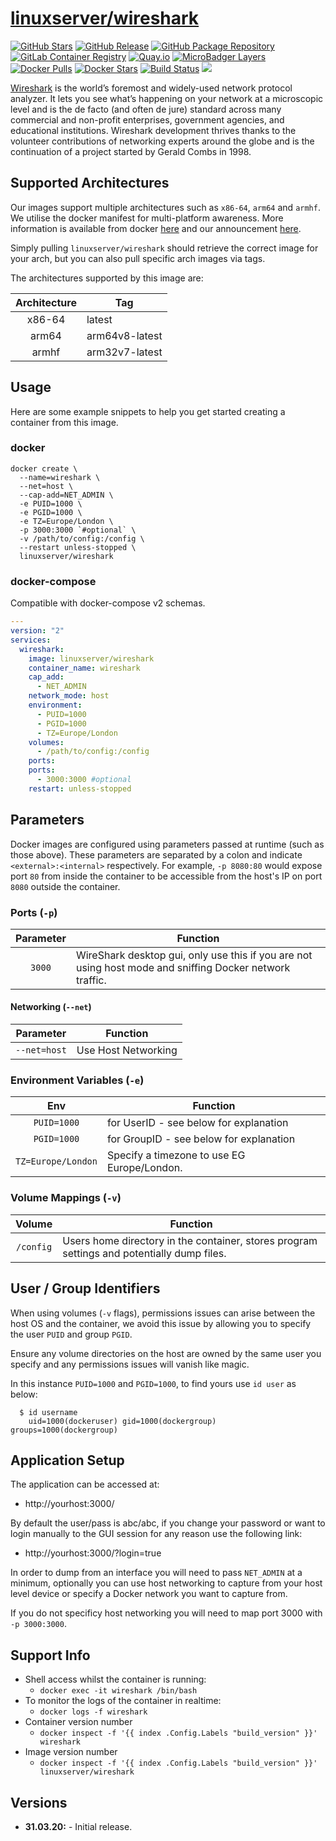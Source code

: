 # [linuxserver/wireshark](https://github.com/linuxserver/docker-wireshark)

[![GitHub Stars](https://img.shields.io/github/stars/linuxserver/docker-wireshark.svg?style=flat-square&color=E68523&logo=github&logoColor=FFFFFF)](https://github.com/linuxserver/docker-wireshark)
[![GitHub Release](https://img.shields.io/github/release/linuxserver/docker-wireshark.svg?style=flat-square&color=E68523&logo=github&logoColor=FFFFFF)](https://github.com/linuxserver/docker-wireshark/releases)
[![GitHub Package Repository](https://img.shields.io/static/v1.svg?style=flat-square&color=E68523&label=linuxserver.io&message=GitHub%20Package&logo=github&logoColor=FFFFFF)](https://github.com/linuxserver/docker-wireshark/packages)
[![GitLab Container Registry](https://img.shields.io/static/v1.svg?style=flat-square&color=E68523&label=linuxserver.io&message=GitLab%20Registry&logo=gitlab&logoColor=FFFFFF)](https://gitlab.com/Linuxserver.io/docker-wireshark/container_registry)
[![Quay.io](https://img.shields.io/static/v1.svg?style=flat-square&color=E68523&label=linuxserver.io&message=Quay.io)](https://quay.io/repository/linuxserver.io/wireshark)
[![MicroBadger Layers](https://img.shields.io/microbadger/layers/linuxserver/wireshark.svg?style=flat-square&color=E68523)](https://microbadger.com/images/linuxserver/wireshark "Get your own version badge on microbadger.com")
[![Docker Pulls](https://img.shields.io/docker/pulls/linuxserver/wireshark.svg?style=flat-square&color=E68523&label=pulls&logo=docker&logoColor=FFFFFF)](https://hub.docker.com/r/linuxserver/wireshark)
[![Docker Stars](https://img.shields.io/docker/stars/linuxserver/wireshark.svg?style=flat-square&color=E68523&label=stars&logo=docker&logoColor=FFFFFF)](https://hub.docker.com/r/linuxserver/wireshark)
[![Build Status](https://ci.linuxserver.io/view/all/job/Docker-Pipeline-Builders/job/docker-wireshark/job/master/badge/icon?style=flat-square)](https://ci.linuxserver.io/job/Docker-Pipeline-Builders/job/docker-wireshark/job/master/)
[![](https://lsio-ci.ams3.digitaloceanspaces.com/linuxserver/wireshark/latest/badge.svg)](https://lsio-ci.ams3.digitaloceanspaces.com/linuxserver/wireshark/latest/index.html)

[Wireshark](https://www.wireshark.org/) is the world’s foremost and widely-used network protocol analyzer. It lets you see what’s happening on your network at a microscopic level and is the de facto (and often de jure) standard across many commercial and non-profit enterprises, government agencies, and educational institutions. Wireshark development thrives thanks to the volunteer contributions of networking experts around the globe and is the continuation of a project started by Gerald Combs in 1998. 

## Supported Architectures

Our images support multiple architectures such as `x86-64`, `arm64` and `armhf`. We utilise the docker manifest for multi-platform awareness. More information is available from docker [here](https://github.com/docker/distribution/blob/master/docs/spec/manifest-v2-2.md#manifest-list) and our announcement [here](https://blog.linuxserver.io/2019/02/21/the-lsio-pipeline-project/).

Simply pulling `linuxserver/wireshark` should retrieve the correct image for your arch, but you can also pull specific arch images via tags.

The architectures supported by this image are:

| Architecture | Tag |
| :----: | --- |
| x86-64 | latest |
| arm64 | arm64v8-latest |
| armhf | arm32v7-latest |


## Usage

Here are some example snippets to help you get started creating a container from this image.

### docker

```
docker create \
  --name=wireshark \
  --net=host \
  --cap-add=NET_ADMIN \
  -e PUID=1000 \
  -e PGID=1000 \
  -e TZ=Europe/London \
  -p 3000:3000 `#optional` \
  -v /path/to/config:/config \
  --restart unless-stopped \
  linuxserver/wireshark
```


### docker-compose

Compatible with docker-compose v2 schemas.

```yaml
---
version: "2"
services:
  wireshark:
    image: linuxserver/wireshark
    container_name: wireshark
    cap_add:
      - NET_ADMIN
    network_mode: host
    environment:
      - PUID=1000
      - PGID=1000
      - TZ=Europe/London
    volumes:
      - /path/to/config:/config
    ports:
    ports:
      - 3000:3000 #optional
    restart: unless-stopped
```

## Parameters

Docker images are configured using parameters passed at runtime (such as those above). These parameters are separated by a colon and indicate `<external>:<internal>` respectively. For example, `-p 8080:80` would expose port `80` from inside the container to be accessible from the host's IP on port `8080` outside the container.

### Ports (`-p`)

| Parameter | Function |
| :----: | --- |
| `3000` | WireShark desktop gui, only use this if you are not using host mode and sniffing Docker network traffic. |

#### Networking (`--net`)
| Parameter | Function |
| :-----:   | --- |
| `--net=host` | Use Host Networking |

### Environment Variables (`-e`)

| Env | Function |
| :----: | --- |
| `PUID=1000` | for UserID - see below for explanation |
| `PGID=1000` | for GroupID - see below for explanation |
| `TZ=Europe/London` | Specify a timezone to use EG Europe/London. |

### Volume Mappings (`-v`)

| Volume | Function |
| :----: | --- |
| `/config` | Users home directory in the container, stores program settings and potentially dump files. |



## User / Group Identifiers

When using volumes (`-v` flags), permissions issues can arise between the host OS and the container, we avoid this issue by allowing you to specify the user `PUID` and group `PGID`.

Ensure any volume directories on the host are owned by the same user you specify and any permissions issues will vanish like magic.

In this instance `PUID=1000` and `PGID=1000`, to find yours use `id user` as below:

```
  $ id username
    uid=1000(dockeruser) gid=1000(dockergroup) groups=1000(dockergroup)
```

## Application Setup

The application can be accessed at:

* http://yourhost:3000/

By default the user/pass is abc/abc, if you change your password or want to login manually to the GUI session for any reason use the following link:

* http://yourhost:3000/?login=true

In order to dump from an interface you will need to pass `NET_ADMIN` at a minimum, optionally you can use host networking to capture from your host level device or specify a Docker network you want to capture from.

If you do not specificy host networking you will need to map port 3000 with `-p 3000:3000`.



## Support Info

* Shell access whilst the container is running:
  * `docker exec -it wireshark /bin/bash`
* To monitor the logs of the container in realtime:
  * `docker logs -f wireshark`
* Container version number
  * `docker inspect -f '{{ index .Config.Labels "build_version" }}' wireshark`
* Image version number
  * `docker inspect -f '{{ index .Config.Labels "build_version" }}' linuxserver/wireshark`

## Versions

* **31.03.20:** - Initial release.
